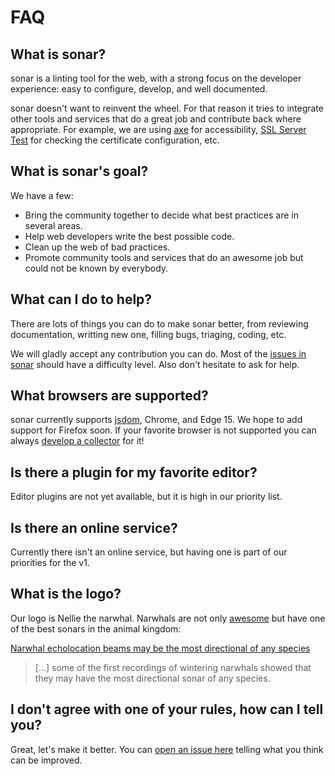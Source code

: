 <!-- markdownlint-disable MD026 -->

# FAQ

## What is sonar?

sonar is a linting tool for the web, with a strong focus on the developer
experience: easy to configure, develop, and well documented.

sonar doesn't want to reinvent the wheel. For that reason it tries to integrate
other tools and services that do a great job and contribute back where
appropriate. For example, we are using [axe](https://www.deque.com/products/axe/)
for accessibility, [SSL Server Test](https://www.ssllabs.com/ssltest/) for
checking the certificate configuration, etc.

## What is sonar's goal?

We have a few:

* Bring the community together to decide what best practices are in several
  areas.
* Help web developers write the best possible code.
* Clean up the web of bad practices.
* Promote community tools and services that do an awesome job but could not be
  known by everybody.

## What can I do to help?

There are lots of things you can do to make sonar better, from reviewing
documentation, writting new one, filling bugs, triaging, coding, etc.

We will gladly accept any contribution you can do. Most of the
[issues in sonar](https://github.com/sonarwhal/sonar/issues) should have a
difficulty level. Also don't hesitate to ask for help.

## What browsers are supported?

sonar currently supports [jsdom](https://github.com/tmpvar/jsdom), Chrome, and Edge 15.
We hope to add support for Firefox soon. If your favorite browser is not
supported you can always
[develop a collector](/docs/developer-guide/collectors/index.md) for it!

## Is there a plugin for my favorite editor?

Editor plugins are not yet available, but it is high in our priority list.

## Is there an online service?

Currently there isn't an online service, but having one is part of our
priorities for the v1.

## What is the logo?

Our logo is Nellie the narwhal. Narwhals are not only [awesome](https://www.youtube.com/watch?v=ykwqXuMPsoc)
but have one of the best sonars in the animal kingdom:

[Narwhal echolocation beams may be the most directional of any species](https://www.sciencedaily.com/releases/2016/11/161110154942.htm)

> […] some of the first recordings of wintering narwhals showed that they may have the most directional sonar of any species.

## I don't agree with one of your rules, how can I tell you?

Great, let's make it better. You can [open an issue here](https://github.com/sonarwhal/sonar/issues/new)
telling what you think can be improved.
